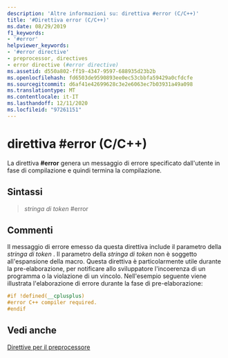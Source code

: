 ```yaml
---
description: 'Altre informazioni su: direttiva #error (C/C++)'
title: '#Direttiva error (C/C++)'
ms.date: 08/29/2019
f1_keywords:
- '#error'
helpviewer_keywords:
- '#error directive'
- preprocessor, directives
- error directive (#error directive)
ms.assetid: d550a802-ff19-4347-9597-688935d23b2b
ms.openlocfilehash: fd6503de9590893ee0ec53cbbfa59429a0cfdcfe
ms.sourcegitcommit: d6af41e42699628c3e2e6063ec7b03931a49a098
ms.translationtype: MT
ms.contentlocale: it-IT
ms.lasthandoff: 12/11/2020
ms.locfileid: "97261151"
---
```

# <a name="error-directive-cc"></a>direttiva #error (C/C++)

La direttiva **#error** genera un messaggio di errore specificato dall'utente in fase di compilazione e quindi termina la compilazione.

## <a name="syntax"></a>Sintassi

>  *stringa di token* #error

## <a name="remarks"></a>Commenti

Il messaggio di errore emesso da questa direttiva include il parametro della *stringa di token* . Il parametro della *stringa di token* non è soggetto all'espansione della macro. Questa direttiva è particolarmente utile durante la pre-elaborazione, per notificare allo sviluppatore l'incoerenza di un programma o la violazione di un vincolo. Nell'esempio seguente viene illustrata l'elaborazione di errore durante la fase di pre-elaborazione:

```cpp
#if !defined(__cplusplus)
#error C++ compiler required.
#endif
```

## <a name="see-also"></a>Vedi anche

[Direttive per il preprocessore](../preprocessor/preprocessor-directives.md)
